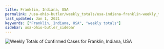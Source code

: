 ```yaml
---
title: Franklin, Indiana, USA
permalink: /usa-ohio-butler/weekly_totals/usa-indiana-franklin-weekly_totals.html
last_updated: Jan 1, 2021
keywords: ["Franklin, Indiana, USA", "weekly totals"]
sidebar: usa-ohio-butler_sidebar
---
```


![Weekly Totals of Confirmed Cases for Franklin, Indiana, USA](/covid_tracker/images/graphs/usa-indiana-franklin-weekly_totals_graph.png)
